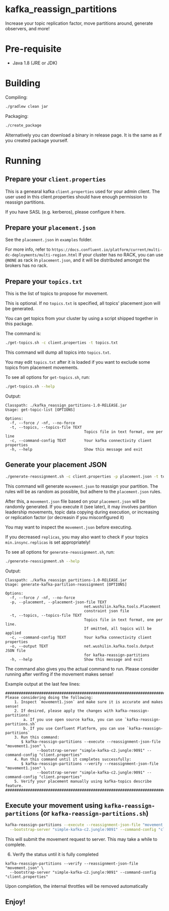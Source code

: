 # kafka_reassign_partitions
Increase your topic replication factor, move partitions around, generate observers, and more!

# Pre-requisite
- Java 1.8 (JRE or JDK)

# Building

Compiling:

```bash
./gradlew clean jar
```

Packaging:

```bash
./create_package
```

Alternatively you can download a binary in release page. It is the same as if you created package yourself.

# Running

## Prepare your `client.properties`

This is a genearal kafka `client.properties` used for your admin client.
The user used in this client.properties should have enough permission to reassign partitions.

If you have SASL (e.g. kerberos), please configure it here.

## Prepare your `placement.json`

See the `placement.json` in `examples` folder.

For more info, refer to `https://docs.confluent.io/platform/current/multi-dc-deployments/multi-region.html`
If your cluster has no RACK, you can use `@NONE` as rack in `placement.json`, and it will be distributed amongst the brokers has no rack.

## Prepare your `topics.txt`
This is the list of topics to propose for movement.

This is optional. If no `topics.txt` is specified, all topics' placement json will be generated.

You can get topics from your cluster by using a script shipped together in this package.

The command is:
```bash
./get-topics.sh -c client.properties -t topics.txt
```

This command will dump all topics into `topics.txt`.

You may edit `topics.txt` after it is loaded if you want to exclude some topics from placement movements.

To see all options for `get-topics.sh`, run:
```bash
./get-topics.sh --help
```
Output:
```
Classpath: ./kafka_reassign_partitions-1.0-RELEASE.jar
Usage: get-topic-list [OPTIONS]

Options:
  -f, --force / -nf, --no-force
  -t, --topics, --topics-file TEXT
                                   Topics file in text format, one per line
  -c, --command-config TEXT        Your kafka connectivity client properties
  -h, --help                       Show this message and exit
```
## Generate your placement JSON
```bash
./generate-reassignment.sh -c client.properties -p placement.json -t topics.txt -o movement.json
```

This command will generate `movement.json` to reassign your partition. The rules will be as random as possible, but adhere to the `placement.json` rules.

After this, a `movement.json` file based on your `placement.json` will be randomly generated. If you execute it (see later), it may involves 
partition leadership movements, topic data copying during execution, or increasing or replication factor (or decreasin if you misconfigured it)

You may want to inspect the `movement.json` before executing.

If you decreased `replicas`, you may also want to check if your topics `min.insync.replicas` is set appropriately!

To see all options for `generate-reassignment.sh`, run:
```bash
./generate-reassignment.sh --help
```
Output:
```
Classpath: ./kafka_reassign_partitions-1.0-RELEASE.jar
Usage: generate-kafka-partition-reassignment [OPTIONS]

Options:
  -f, --force / -nf, --no-force
  -p, --placement, --placement-json-file TEXT
                                   net.wushilin.kafka.tools.Placement
                                   constraint json file
  -t, --topics, --topics-file TEXT
                                   Topics file in text format, one per line.
                                   If omitted, all topics will be applied
  -c, --command-config TEXT        Your kafka connectivity client properties
  -o, --output TEXT                net.wushilin.kafka.tools.Output JSON file
                                   for kafka-reassign-partitions
  -h, --help                       Show this message and exit
```

The command also gives you the actual command to run. Please consider running after verifing if the movement makes sense!

Example output at the last few lines:
```
###############################################################################
Please considering doing the following:
    1. Inspect `movement1.json` and make sure it is accurate and makes sense!
    2. If desired, please apply the changes with kafka-reassign-partitions!
        a. If you use open source kafka, you can use `kafka-reassign-partitions.sh`
        b. If you use Confluent Platform, you can use `kafka-reassign-partitions`
    3. Run this command:
       $ kafka-reassign-partitions --execute --reassignment-json-file "movement1.json" \
              --bootstrap-server "simple-kafka-c2.jungle:9091" --command-config "client.properties"
    4. Run this command until it completes successfully:
       $ kafka-reassign-partitions --verify --reassignment-json-file "movement1.json" \
              --bootstrap-server "simple-kafka-c2.jungle:9091" --command-config "client.properties"
    5. Verify your placement manually using kafka-topics describe feature.
###############################################################################
```
## Execute your movement using `kafka-reassign-partitions` (or `kafka-reassign-partitions.sh`)
```bash
kafka-reassign-partitions --execute --reassignment-json-file "movement.json" \
  --bootstrap-server "simple-kafka-c2.jungle:9091" --command-config "client.properties"
```

This will submit the movement request to server. This may take a while to complete.

6. Verify the status until it is fully completed
```
kafka-reassign-partitions --verify --reassignment-json-file "movement.json" \
  --bootstrap-server "simple-kafka-c2.jungle:9091" --command-config "client.properties"
```

Upon completion, the internal throttles will be removed automatically

## Enjoy!
